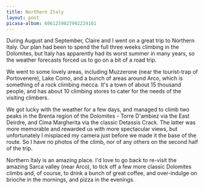 ```yaml
---
title: Northern Italy
layout: post
picasa-album: 6061259827992224161
---
```



During August and September, Claire and I went on a great trip to Northern
Italy. Our plan had been to spend the full three weeks climbing in the
Dolomites, but Italy has apparently had its worst summer in many years, so the
weather forecasts forced us to go on a bit of a road trip.


We went to some lovely areas, including Muzzerone (near the tourist-trap of
Portovenere), Lake Como, and a bunch of areas around Arco, which is something
of a rock climbing mecca.  It's a town of about 15 thousand people, and has
about 10 climbing stores to cater for the needs of the visiting climbers.


We got lucky with the weather for a few days, and managed to climb two peaks
in the Brenta region of the Dolomites - Torre D'ambiez via the East Deirdre,
and Cima Margherita via the classic Detassis Crack. The latter was more
memorable and rewarded us with more spectacular views, but unfortunately I
misplaced my camera just before we made it the base of the route. So I have no
photos of the climb, nor of any others on the second half of the trip. 


Northern Italy is an amazing place. I'd love to go back to re-visit the
amazing Sarca valley (near Arco), to tick off a few more classic Dolomites
climbs and, of course, to drink a bunch of great coffee, and over-indulge on
brioche in the mornings, and pizza in the evenings.  
